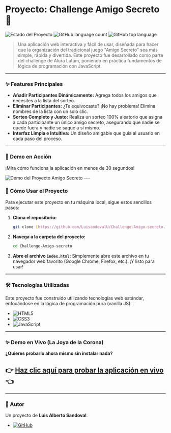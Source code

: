 # Proyecto: Challenge Amigo Secreto 🎁

![Estado del Proyecto](https://img.shields.io/badge/STATUS-TERMINADO-green?style=for-the-badge)
![GitHub language count](https://img.shields.io/github/languages/count/LuisandovalU/Challenge-Amigo-secreto?style=for-the-badge)
![GitHub top language](https://img.shields.io/github/languages/top/LuisandovalU/Challenge-Amigo-secreto?style=for-the-badge&color=blue)

> Una aplicación web interactiva y fácil de usar, diseñada para hacer que la organización del tradicional juego "Amigo Secreto" sea más simple, rápida y divertida. Este proyecto fue desarrollado como parte del challenge de Alura Latam, poniendo en práctica fundamentos de lógica de programación con JavaScript.

---

### ✨ Features Principales

* **Añadir Participantes Dinámicamente:** Agrega todos los amigos que necesites a la lista del sorteo.
* **Eliminar Participantes:** ¿Te equivocaste? ¡No hay problema! Elimina nombres de la lista con un solo clic.
* **Sorteo Completo y Justo:** Realiza un sorteo 100% aleatorio que asigna a cada participante un único amigo secreto, asegurando que nadie se quede fuera y nadie se saque a sí mismo.
* **Interfaz Limpia e Intuitiva:** Un diseño amigable que guía al usuario en cada paso del proceso.

---

### 🎥 Demo en Acción

¡Mira cómo funciona la aplicación en menos de 30 segundos!

![Demo del Proyecto Amigo Secreto](assets/demo.gif)  ---

### 🚀 Cómo Usar el Proyecto

Para ejecutar este proyecto en tu máquina local, sigue estos sencillos pasos:

1.  **Clona el repositorio:**
    ```bash
    git clone [https://github.com/LuisandovalU/Challenge-Amigo-secreto.git](https://github.com/LuisandovalU/Challenge-Amigo-secreto.git)
    ```
2.  **Navega a la carpeta del proyecto:**
    ```bash
    cd Challenge-Amigo-secreto
    ```
3.  **Abre el archivo `index.html`:**
    Simplemente abre este archivo en tu navegador web favorito (Google Chrome, Firefox, etc.). ¡Y listo para usar!

---

### 🛠️ Tecnologías Utilizadas

Este proyecto fue construido utilizando tecnologías web estándar, enfocándose en la lógica de programación pura (vanilla JS).

* ![HTML5](https://img.shields.io/badge/HTML5-E34F26?style=for-the-badge&logo=html5&logoColor=white)
* ![CSS3](https://img.shields.io/badge/CSS3-1572B6?style=for-the-badge&logo=css3&logoColor=white)
* ![JavaScript](https://img.shields.io/badge/JavaScript-F7DF1E?style=for-the-badge&logo=javascript&logoColor=black)

---

### ✨ Demo en Vivo (La Joya de la Corona)

**¿Quieres probarlo ahora mismo sin instalar nada?**

## 👉 **[Haz clic aquí para probar la aplicación en vivo](https://luisandovalu.github.io/Challenge-Amigo-secreto/)** 👈

---

### 👤 Autor

Un proyecto de **Luis Alberto Sandoval**.

* [![GitHub](https://img.shields.io/badge/GitHub-100000?style=for-the-badge&logo=github&logoColor=white)](https://github.com/LuisandovalU)

